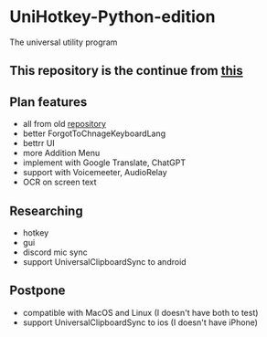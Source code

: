 # UniHotkey-Python-edition
The universal utility program
## This repository is the continue from [this](https://github.com/ChaiyavutC/UniHotkey-AHK-edition)

## Plan features
- all from old [repository](https://github.com/ChaiyavutC/UniHotkey-AHK-edition)
- better ForgotToChnageKeyboardLang
- bettrr UI
- more Addition Menu
- implement with Google Translate, ChatGPT
- support with Voicemeeter, AudioRelay
- OCR on screen text

## Researching
- hotkey
- gui
- discord mic sync
- support UniversalClipboardSync to android

## Postpone
- compatible with MacOS and Linux (I doesn't have both to test)
- support UniversalClipboardSync to ios (I doesn't have iPhone)

